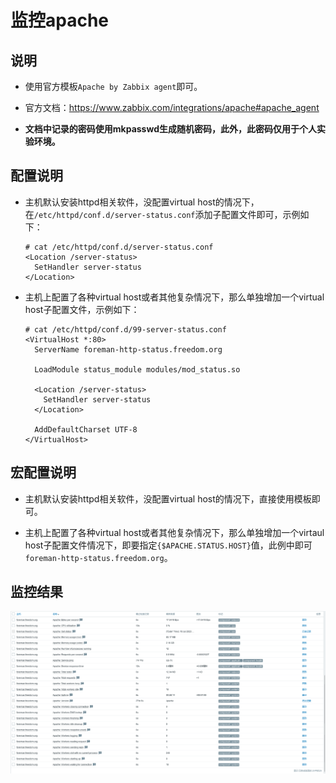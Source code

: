 # 监控apache


## 说明
- 使用官方模板`Apache by Zabbix agent`即可。

- 官方文档：https://www.zabbix.com/integrations/apache#apache_agent

- **文档中记录的密码使用mkpasswd生成随机密码，此外，此密码仅用于个人实验环境。**


## 配置说明
- 主机默认安装httpd相关软件，没配置virtual host的情况下，在`/etc/httpd/conf.d/server-status.conf`添加子配置文件即可，示例如下：
  ```shell
  # cat /etc/httpd/conf.d/server-status.conf
  <Location /server-status>
    SetHandler server-status
  </Location>
  ```

- 主机上配置了各种virtual host或者其他复杂情况下，那么单独增加一个virtual host子配置文件，示例如下：
  ```shell
  # cat /etc/httpd/conf.d/99-server-status.conf 
  <VirtualHost *:80>
    ServerName foreman-http-status.freedom.org
  
    LoadModule status_module modules/mod_status.so
  
    <Location /server-status>
      SetHandler server-status
    </Location>
  
    AddDefaultCharset UTF-8
  </VirtualHost>
  ```


## 宏配置说明
- 主机默认安装httpd相关软件，没配置virtual host的情况下，直接使用模板即可。

- 主机上配置了各种virtual host或者其他复杂情况下，那么单独增加一个virtaul host子配置文件情况下，即要指定`{$APACHE.STATUS.HOST}`值，此例中即可`foreman-http-status.freedom.org`。


## 监控结果
![zabbix-6.0-lts--apache监控数据.png](../images/zabbix/zabbix-6.0-lts--apache监控数据.png)